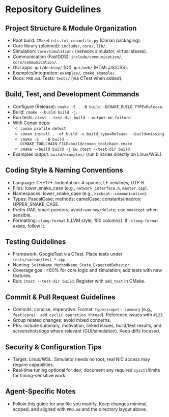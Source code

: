 # Repository Guidelines

## Project Structure & Module Organization
- Root build: `CMakeLists.txt`, `conanfile.py` (Conan packaging).
- Core library (planned): `include/`, `core/`, `lib/`.
- Simulation: `core/simulation/` (network simulator, virtual slaves).
- Communication (FastDDS): `include/communication/`, `core/communication/`.
- GUI apps: `gui/desktop/` (Qt), `gui/web/` (HTML/JS/CSS).
- Examples/integration: `examples/`, `cmake_example/`.
- Docs: `PRD.md`. Tests: `tests/` (via CTest when added).

## Build, Test, and Development Commands
- Configure (Release): `cmake -S . -B build -DCMAKE_BUILD_TYPE=Release`.
- Build: `cmake --build build -j`.
- Run tests: `ctest --test-dir build --output-on-failure`.
- With Conan deps:
  - `conan profile detect`
  - `conan install . -of build -s build_type=Release --build=missing`
  - `cmake -S . -B build -DCMAKE_TOOLCHAIN_FILE=build/conan_toolchain.cmake`
  - `cmake --build build -j && ctest --test-dir build`
- Examples output: `build/examples/` (run binaries directly on Linux/WSL).

## Coding Style & Naming Conventions
- Language: C++17+. Indentation: 4 spaces; LF newlines; UTF‑8.
- Files: lower_snake_case (e.g., `network_interface.h`, `master.cpp`).
- Namespaces: lower_snake_case (e.g., `kickcat::communication`).
- Types: PascalCase; methods: camelCase; constants/macros: UPPER_SNAKE_CASE.
- Prefer RAII, smart pointers; avoid raw `new/delete`; use `noexcept` when sensible.
- Formatting: `clang-format` (LLVM style, 100 columns). If `.clang-format` exists, follow it.

## Testing Guidelines
- Framework: GoogleTest via CTest. Place tests under `tests/<area>/test_*.cpp`.
- Naming: `SuiteName.MethodName_State_ExpectedBehavior`.
- Coverage goal: ≥80% for core logic and simulation; add tests with new features.
- Run: `ctest --test-dir build`. Register with `add_test` in CMake.

## Commit & Pull Request Guidelines
- Commits: concise, imperative. Format: `type(scope): summary` (e.g., `feat(core): add cyclic operation thread`). Reference issues with `#123`.
- Group related changes; avoid mixed concerns.
- PRs: include summary, motivation, linked issues, build/test results, and screenshots/logs where relevant (GUI/simulation). Keep diffs focused.

## Security & Configuration Tips
- Target: Linux/WSL. Simulator needs no root; real NIC access may require capabilities.
- Real‑time tuning optional for dev; document any required `sysctl`/limits for timing-sensitive work.

## Agent‑Specific Notes
- Follow this guide for any file you modify. Keep changes minimal, scoped, and aligned with `PRD.md` and the directory layout above.
